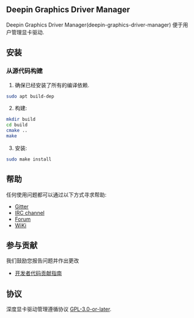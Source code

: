 ## Deepin Graphics Driver Manager

Deepin Graphics Driver Manager(deepin-graphics-driver-manager) 便于用户管理显卡驱动.

## 安装

### 从源代码构建

1. 确保已经安装了所有的编译依赖.
````bash
sudo apt build-dep
````

2. 构建:

```bash
mkdir build
cd build
cmake ..
make
```

3. 安装:

```bash
sudo make install
```

## 帮助

任何使用问题都可以通过以下方式寻求帮助:

* [Gitter](https://gitter.im/orgs/linuxdeepin/rooms)
* [IRC channel](https://webchat.freenode.net/?channels=deepin)
* [Forum](https://bbs.deepin.org)
* [WiKi](https://wiki.deepin.org/)

## 参与贡献

我们鼓励您报告问题并作出更改

* [开发者代码贡献指南](https://github.com/linuxdeepin/developer-center/wiki/Contribution-Guidelines-for-Developers)

## 协议

深度显卡驱动管理遵循协议 [GPL-3.0-or-later](LICENSE).
